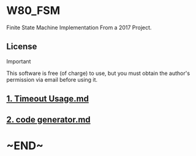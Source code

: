 # W80_FSM
Finite State Machine Implementation From a 2017 Project.


## License
>[!important] 
This software is free (of charge) to use, but you must obtain the author's permission via email before using it.


## [1. Timeout Usage.md](./articles/how-to-use-timeout.md)

## [2. code generator.md]()

# ~END~